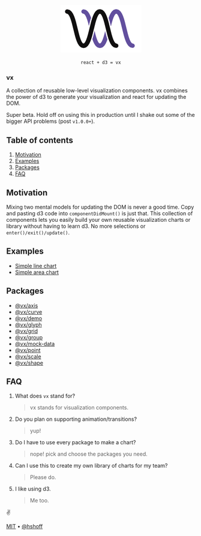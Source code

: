 <p align="center">
  <img src="./logo.png" />
</p>

<p align="center">
  <code>react + d3 = vx</code>
</p>

### vx

A collection of reusable low-level visualization components. vx combines the power of d3 to generate your visualization and react for updating the DOM.

Super beta. Hold off on using this in production until I shake out some of the bigger API problems (post `v1.0.0+`).

## Table of contents

1. [Motivation](#motivation)
1. [Examples](#examples)
1. [Packages](#packages)
1. [FAQ](#faq)

## Motivation

Mixing two mental models for updating the DOM is never a good time. Copy and pasting d3 code into `componentDidMount()` is just that. This collection of components lets you easily build your own reusable visualization charts or library without having to learn d3. No more selections or `enter()/exit()/update()`.

## Examples

+ [Simple line chart](https://github.com/hshoff/vx/blob/master/packages/vx-demo/src/demos/charts/SimpleLineChart.js)
+ [Simple area chart](https://github.com/hshoff/vx/blob/master/packages/vx-demo/src/demos/charts/SimpleAreaChart.js)

## Packages

- [@vx/axis](https://github.com/hshoff/vx/tree/master/packages/vx-axis)
- [@vx/curve](https://github.com/hshoff/vx/tree/master/packages/vx-curve)
- [@vx/demo](https://github.com/hshoff/vx/tree/master/packages/vx-demo)
- [@vx/glyph](https://github.com/hshoff/vx/tree/master/packages/vx-glyph)
- [@vx/grid](https://github.com/hshoff/vx/tree/master/packages/vx-grid)
- [@vx/group](https://github.com/hshoff/vx/tree/master/packages/vx-group)
- [@vx/mock-data](https://github.com/hshoff/vx/tree/master/packages/vx-mock-data)
- [@vx/point](https://github.com/hshoff/vx/tree/master/packages/vx-point)
- [@vx/scale](https://github.com/hshoff/vx/tree/master/packages/vx-scale)
- [@vx/shape](https://github.com/hshoff/vx/tree/master/packages/vx-shape)

## FAQ

1. What does `vx` stand for?

    > vx stands for visualization components.

1. Do you plan on supporting animation/transitions?

    > yup!

1. Do I have to use every package to make a chart?

    > nope! pick and choose the packages you need.

1. Can I use this to create my own library of charts for my team?

    > Please do.

1. I like using d3.

    > Me too.

:v:

[MIT](./LICENSE) &bull; [@hshoff](https://twitter.com/hshoff)
